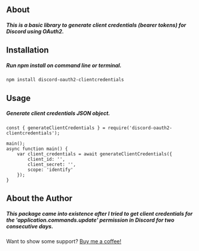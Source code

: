 ## About
##### This is a basic library to generate client credentials (bearer tokens) for Discord using OAuth2.

## Installation
##### Run npm install on command line or terminal.
```
npm install discord-oauth2-clientcredentials
```
## Usage
##### Generate client credentials JSON object.
```
const { generateClientCredentials } = require('discord-oauth2-clientcredentials');

main();
async function main() {
    var client_credentials = await generateClientCredentials({ 
        client_id: '', 
        client_secret: '',
        scope: 'identify'  
    });
}
```

## About the Author
##### This package came into existence after I tried to get client credentials for the 'application.commands.update' permission in Discord for two consecutive days. 

Want to show some support? [Buy me a coffee!](paypal.me/dawsonvaught1)